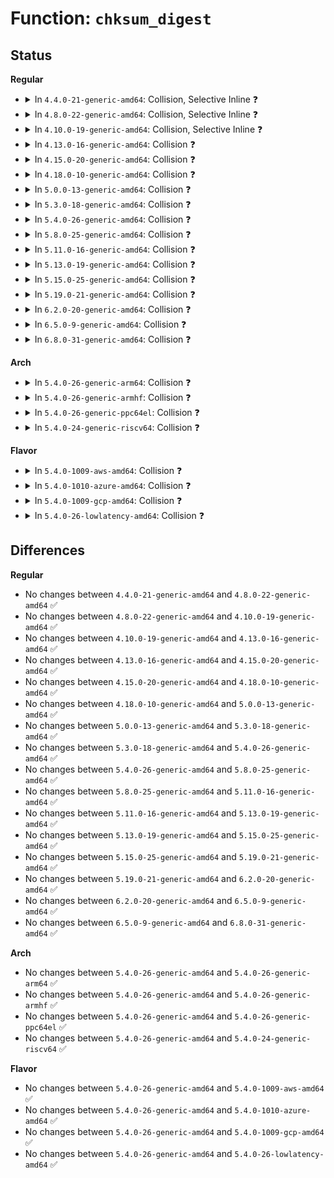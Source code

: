 # Function: <code>chksum_digest</code>

## Status
<b>Regular</b>
<ul>
<li>
<details>
<summary>In <code>4.4.0-21-generic-amd64</code>: Collision, Selective Inline ❓</summary>

```c
int chksum_digest(struct shash_desc * desc, const u8 * data, unsigned int length, u8 * out)
```

```json
{
  "name": "chksum_digest",
  "collision_type": "Static-Static Collision",
  "inline_type": "Selective",
  "funcs": [
    {
      "addr": 18446744071582693328,
      "name": "chksum_digest",
      "external": false,
      "loc": "crypto/crc32c_generic.c:120",
      "file": "crypto/crc32c_generic.c",
      "inline": "seen, unknown",
      "caller_inline": [],
      "caller_func": []
    },
    {
      "addr": 18446744071582693568,
      "name": "chksum_digest",
      "external": false,
      "loc": "crypto/crct10dif_generic.c:83",
      "file": "crypto/crct10dif_generic.c",
      "inline": "not declared, inlined",
      "caller_inline": [],
      "caller_func": []
    }
  ],
  "symbols": [
    {
      "addr": 18446744071582693328,
      "name": "chksum_digest",
      "section": ".text",
      "bind": "STB_LOCAL",
      "size": 35
    },
    {
      "addr": 18446744071582693568,
      "name": "chksum_digest",
      "section": ".text",
      "bind": "STB_LOCAL",
      "size": 32
    }
  ]
}
```
</details>
</li>
<li>
<details>
<summary>In <code>4.8.0-22-generic-amd64</code>: Collision, Selective Inline ❓</summary>

```c
int chksum_digest(struct shash_desc * desc, const u8 * data, unsigned int length, u8 * out)
```

```json
{
  "name": "chksum_digest",
  "collision_type": "Static-Static Collision",
  "inline_type": "Selective",
  "funcs": [
    {
      "addr": 18446744071582953520,
      "name": "chksum_digest",
      "external": false,
      "loc": "crypto/crc32c_generic.c:120",
      "file": "crypto/crc32c_generic.c",
      "inline": "seen, unknown",
      "caller_inline": [],
      "caller_func": []
    },
    {
      "addr": 18446744071582953760,
      "name": "chksum_digest",
      "external": false,
      "loc": "crypto/crct10dif_generic.c:83",
      "file": "crypto/crct10dif_generic.c",
      "inline": "not declared, inlined",
      "caller_inline": [],
      "caller_func": []
    }
  ],
  "symbols": [
    {
      "addr": 18446744071582953520,
      "name": "chksum_digest",
      "section": ".text",
      "bind": "STB_LOCAL",
      "size": 35
    },
    {
      "addr": 18446744071582953760,
      "name": "chksum_digest",
      "section": ".text",
      "bind": "STB_LOCAL",
      "size": 32
    }
  ]
}
```
</details>
</li>
<li>
<details>
<summary>In <code>4.10.0-19-generic-amd64</code>: Collision, Selective Inline ❓</summary>

```c
int chksum_digest(struct shash_desc * desc, const u8 * data, unsigned int length, u8 * out)
```

```json
{
  "name": "chksum_digest",
  "collision_type": "Static-Static Collision",
  "inline_type": "Selective",
  "funcs": [
    {
      "addr": 18446744071583057504,
      "name": "chksum_digest",
      "external": false,
      "loc": "crypto/crc32c_generic.c:120",
      "file": "crypto/crc32c_generic.c",
      "inline": "seen, unknown",
      "caller_inline": [],
      "caller_func": []
    },
    {
      "addr": 18446744071583057744,
      "name": "chksum_digest",
      "external": false,
      "loc": "crypto/crct10dif_generic.c:83",
      "file": "crypto/crct10dif_generic.c",
      "inline": "not declared, inlined",
      "caller_inline": [],
      "caller_func": []
    }
  ],
  "symbols": [
    {
      "addr": 18446744071583057504,
      "name": "chksum_digest",
      "section": ".text",
      "bind": "STB_LOCAL",
      "size": 35
    },
    {
      "addr": 18446744071583057744,
      "name": "chksum_digest",
      "section": ".text",
      "bind": "STB_LOCAL",
      "size": 32
    }
  ]
}
```
</details>
</li>
<li>
<details>
<summary>In <code>4.13.0-16-generic-amd64</code>: Collision ❓</summary>

```c
int chksum_digest(struct shash_desc * desc, const u8 * data, unsigned int length, u8 * out)
```

```json
{
  "name": "chksum_digest",
  "collision_type": "Static-Static Collision",
  "inline_type": "No",
  "funcs": [
    {
      "addr": 18446744071583112608,
      "name": "chksum_digest",
      "external": false,
      "loc": "crypto/crc32c_generic.c:120",
      "file": "crypto/crc32c_generic.c",
      "inline": "seen, unknown",
      "caller_inline": [],
      "caller_func": []
    },
    {
      "addr": 0,
      "name": "chksum_digest",
      "external": false,
      "loc": "crypto/crct10dif_generic.c:83",
      "file": "crypto/crct10dif_generic.c",
      "inline": "seen, unknown",
      "caller_inline": [],
      "caller_func": []
    }
  ],
  "symbols": [
    {
      "addr": 18446744071583112608,
      "name": "chksum_digest",
      "section": ".text",
      "bind": "STB_LOCAL",
      "size": 35
    },
    {
      "addr": 18446744071583112928,
      "name": "chksum_digest",
      "section": ".text",
      "bind": "STB_LOCAL",
      "size": 32
    }
  ]
}
```
</details>
</li>
<li>
<details>
<summary>In <code>4.15.0-20-generic-amd64</code>: Collision ❓</summary>

```c
int chksum_digest(struct shash_desc * desc, const u8 * data, unsigned int length, u8 * out)
```

```json
{
  "name": "chksum_digest",
  "collision_type": "Static-Static Collision",
  "inline_type": "No",
  "funcs": [
    {
      "addr": 18446744071583286544,
      "name": "chksum_digest",
      "external": false,
      "loc": "crypto/crc32c_generic.c:120",
      "file": "crypto/crc32c_generic.c",
      "inline": "seen, unknown",
      "caller_inline": [],
      "caller_func": []
    },
    {
      "addr": 0,
      "name": "chksum_digest",
      "external": false,
      "loc": "crypto/crct10dif_generic.c:83",
      "file": "crypto/crct10dif_generic.c",
      "inline": "seen, unknown",
      "caller_inline": [],
      "caller_func": []
    }
  ],
  "symbols": [
    {
      "addr": 18446744071583286544,
      "name": "chksum_digest",
      "section": ".text",
      "bind": "STB_LOCAL",
      "size": 35
    },
    {
      "addr": 18446744071583286864,
      "name": "chksum_digest",
      "section": ".text",
      "bind": "STB_LOCAL",
      "size": 32
    }
  ]
}
```
</details>
</li>
<li>
<details>
<summary>In <code>4.18.0-10-generic-amd64</code>: Collision ❓</summary>

```c
int chksum_digest(struct shash_desc * desc, const u8 * data, unsigned int length, u8 * out)
```

```json
{
  "name": "chksum_digest",
  "collision_type": "Static-Static Collision",
  "inline_type": "No",
  "funcs": [
    {
      "addr": 18446744071583494992,
      "name": "chksum_digest",
      "external": false,
      "loc": "crypto/crc32c_generic.c:121",
      "file": "crypto/crc32c_generic.c",
      "inline": "seen, unknown",
      "caller_inline": [],
      "caller_func": []
    },
    {
      "addr": 0,
      "name": "chksum_digest",
      "external": false,
      "loc": "crypto/crct10dif_generic.c:83",
      "file": "crypto/crct10dif_generic.c",
      "inline": "seen, unknown",
      "caller_inline": [],
      "caller_func": []
    }
  ],
  "symbols": [
    {
      "addr": 18446744071583494992,
      "name": "chksum_digest",
      "section": ".text",
      "bind": "STB_LOCAL",
      "size": 35
    },
    {
      "addr": 18446744071583495312,
      "name": "chksum_digest",
      "section": ".text",
      "bind": "STB_LOCAL",
      "size": 32
    }
  ]
}
```
</details>
</li>
<li>
<details>
<summary>In <code>5.0.0-13-generic-amd64</code>: Collision ❓</summary>

```c
int chksum_digest(struct shash_desc * desc, const u8 * data, unsigned int length, u8 * out)
```

```json
{
  "name": "chksum_digest",
  "collision_type": "Static-Static Collision",
  "inline_type": "No",
  "funcs": [
    {
      "addr": 18446744071583616256,
      "name": "chksum_digest",
      "external": false,
      "loc": "crypto/crc32c_generic.c:121",
      "file": "crypto/crc32c_generic.c",
      "inline": "seen, unknown",
      "caller_inline": [],
      "caller_func": []
    },
    {
      "addr": 0,
      "name": "chksum_digest",
      "external": false,
      "loc": "crypto/crct10dif_generic.c:83",
      "file": "crypto/crct10dif_generic.c",
      "inline": "seen, unknown",
      "caller_inline": [],
      "caller_func": []
    }
  ],
  "symbols": [
    {
      "addr": 18446744071583616256,
      "name": "chksum_digest",
      "section": ".text",
      "bind": "STB_LOCAL",
      "size": 35
    },
    {
      "addr": 18446744071583616576,
      "name": "chksum_digest",
      "section": ".text",
      "bind": "STB_LOCAL",
      "size": 32
    }
  ]
}
```
</details>
</li>
<li>
<details>
<summary>In <code>5.3.0-18-generic-amd64</code>: Collision ❓</summary>

```c
int chksum_digest(struct shash_desc * desc, const u8 * data, unsigned int length, u8 * out)
```

```json
{
  "name": "chksum_digest",
  "collision_type": "Static-Static Collision",
  "inline_type": "No",
  "funcs": [
    {
      "addr": 18446744071583802352,
      "name": "chksum_digest",
      "external": false,
      "loc": "crypto/crc32c_generic.c:116",
      "file": "crypto/crc32c_generic.c",
      "inline": "seen, unknown",
      "caller_inline": [],
      "caller_func": []
    },
    {
      "addr": 18446744071583802592,
      "name": "chksum_digest",
      "external": false,
      "loc": "crypto/crct10dif_generic.c:82",
      "file": "crypto/crct10dif_generic.c",
      "inline": "seen, unknown",
      "caller_inline": [],
      "caller_func": []
    }
  ],
  "symbols": [
    {
      "addr": 18446744071583802352,
      "name": "chksum_digest",
      "section": ".text",
      "bind": "STB_LOCAL",
      "size": 35
    },
    {
      "addr": 18446744071583802592,
      "name": "chksum_digest",
      "section": ".text",
      "bind": "STB_LOCAL",
      "size": 30
    }
  ]
}
```
</details>
</li>
<li>
<details>
<summary>In <code>5.4.0-26-generic-amd64</code>: Collision ❓</summary>

```c
int chksum_digest(struct shash_desc * desc, const u8 * data, unsigned int length, u8 * out)
```

```json
{
  "name": "chksum_digest",
  "collision_type": "Static-Static Collision",
  "inline_type": "No",
  "funcs": [
    {
      "addr": 18446744071583904192,
      "name": "chksum_digest",
      "external": false,
      "loc": "crypto/crc32c_generic.c:116",
      "file": "crypto/crc32c_generic.c",
      "inline": "seen, unknown",
      "caller_inline": [],
      "caller_func": []
    },
    {
      "addr": 18446744071583904432,
      "name": "chksum_digest",
      "external": false,
      "loc": "crypto/crct10dif_generic.c:82",
      "file": "crypto/crct10dif_generic.c",
      "inline": "seen, unknown",
      "caller_inline": [],
      "caller_func": []
    }
  ],
  "symbols": [
    {
      "addr": 18446744071583904192,
      "name": "chksum_digest",
      "section": ".text",
      "bind": "STB_LOCAL",
      "size": 35
    },
    {
      "addr": 18446744071583904432,
      "name": "chksum_digest",
      "section": ".text",
      "bind": "STB_LOCAL",
      "size": 30
    }
  ]
}
```
</details>
</li>
<li>
<details>
<summary>In <code>5.8.0-25-generic-amd64</code>: Collision ❓</summary>

```c
int chksum_digest(struct shash_desc * desc, const u8 * data, unsigned int length, u8 * out)
```

```json
{
  "name": "chksum_digest",
  "collision_type": "Static-Static Collision",
  "inline_type": "No",
  "funcs": [
    {
      "addr": 18446744071584293952,
      "name": "chksum_digest",
      "external": false,
      "loc": "crypto/crc32c_generic.c:114",
      "file": "crypto/crc32c_generic.c",
      "inline": "seen, unknown",
      "caller_inline": [],
      "caller_func": []
    },
    {
      "addr": 18446744071584294224,
      "name": "chksum_digest",
      "external": false,
      "loc": "crypto/crct10dif_generic.c:82",
      "file": "crypto/crct10dif_generic.c",
      "inline": "seen, unknown",
      "caller_inline": [],
      "caller_func": []
    }
  ],
  "symbols": [
    {
      "addr": 18446744071584293952,
      "name": "chksum_digest",
      "section": ".text",
      "bind": "STB_LOCAL",
      "size": 38
    },
    {
      "addr": 18446744071584294224,
      "name": "chksum_digest",
      "section": ".text",
      "bind": "STB_LOCAL",
      "size": 33
    }
  ]
}
```
</details>
</li>
<li>
<details>
<summary>In <code>5.11.0-16-generic-amd64</code>: Collision ❓</summary>

```c
int chksum_digest(struct shash_desc * desc, const u8 * data, unsigned int length, u8 * out)
```

```json
{
  "name": "chksum_digest",
  "collision_type": "Static-Static Collision",
  "inline_type": "No",
  "funcs": [
    {
      "addr": 18446744071584412560,
      "name": "chksum_digest",
      "external": false,
      "loc": "crypto/crc32c_generic.c:114",
      "file": "crypto/crc32c_generic.c",
      "inline": "seen, unknown",
      "caller_inline": [],
      "caller_func": []
    },
    {
      "addr": 18446744071584412832,
      "name": "chksum_digest",
      "external": false,
      "loc": "crypto/crct10dif_generic.c:82",
      "file": "crypto/crct10dif_generic.c",
      "inline": "seen, unknown",
      "caller_inline": [],
      "caller_func": []
    }
  ],
  "symbols": [
    {
      "addr": 18446744071584412560,
      "name": "chksum_digest",
      "section": ".text",
      "bind": "STB_LOCAL",
      "size": 38
    },
    {
      "addr": 18446744071584412832,
      "name": "chksum_digest",
      "section": ".text",
      "bind": "STB_LOCAL",
      "size": 33
    }
  ]
}
```
</details>
</li>
<li>
<details>
<summary>In <code>5.13.0-19-generic-amd64</code>: Collision ❓</summary>

```c
int chksum_digest(struct shash_desc * desc, const u8 * data, unsigned int length, u8 * out)
```

```json
{
  "name": "chksum_digest",
  "collision_type": "Static-Static Collision",
  "inline_type": "No",
  "funcs": [
    {
      "addr": 18446744071584447488,
      "name": "chksum_digest",
      "external": false,
      "loc": "crypto/crc32c_generic.c:114",
      "file": "crypto/crc32c_generic.c",
      "inline": "seen, unknown",
      "caller_inline": [],
      "caller_func": []
    },
    {
      "addr": 18446744071584447760,
      "name": "chksum_digest",
      "external": false,
      "loc": "crypto/crct10dif_generic.c:82",
      "file": "crypto/crct10dif_generic.c",
      "inline": "seen, unknown",
      "caller_inline": [],
      "caller_func": []
    }
  ],
  "symbols": [
    {
      "addr": 18446744071584447488,
      "name": "chksum_digest",
      "section": ".text",
      "bind": "STB_LOCAL",
      "size": 38
    },
    {
      "addr": 18446744071584447760,
      "name": "chksum_digest",
      "section": ".text",
      "bind": "STB_LOCAL",
      "size": 33
    }
  ]
}
```
</details>
</li>
<li>
<details>
<summary>In <code>5.15.0-25-generic-amd64</code>: Collision ❓</summary>

```c
int chksum_digest(struct shash_desc * desc, const u8 * data, unsigned int length, u8 * out)
```

```json
{
  "name": "chksum_digest",
  "collision_type": "Static-Static Collision",
  "inline_type": "No",
  "funcs": [
    {
      "addr": 18446744071584845488,
      "name": "chksum_digest",
      "external": false,
      "loc": "crypto/crc32c_generic.c:114",
      "file": "crypto/crc32c_generic.c",
      "inline": "seen, unknown",
      "caller_inline": [],
      "caller_func": []
    },
    {
      "addr": 18446744071584845760,
      "name": "chksum_digest",
      "external": false,
      "loc": "crypto/crct10dif_generic.c:82",
      "file": "crypto/crct10dif_generic.c",
      "inline": "seen, unknown",
      "caller_inline": [],
      "caller_func": []
    }
  ],
  "symbols": [
    {
      "addr": 18446744071584845488,
      "name": "chksum_digest",
      "section": ".text",
      "bind": "STB_LOCAL",
      "size": 38
    },
    {
      "addr": 18446744071584845760,
      "name": "chksum_digest",
      "section": ".text",
      "bind": "STB_LOCAL",
      "size": 33
    }
  ]
}
```
</details>
</li>
<li>
<details>
<summary>In <code>5.19.0-21-generic-amd64</code>: Collision ❓</summary>

```c
int chksum_digest(struct shash_desc * desc, const u8 * data, unsigned int length, u8 * out)
```

```json
{
  "name": "chksum_digest",
  "collision_type": "Static-Static Collision",
  "inline_type": "No",
  "funcs": [
    {
      "addr": 18446744071585538656,
      "name": "chksum_digest",
      "external": false,
      "loc": "crypto/crc32c_generic.c:114",
      "file": "crypto/crc32c_generic.c",
      "inline": "seen, unknown",
      "caller_inline": [],
      "caller_func": []
    },
    {
      "addr": 18446744071585538960,
      "name": "chksum_digest",
      "external": false,
      "loc": "crypto/crct10dif_generic.c:82",
      "file": "crypto/crct10dif_generic.c",
      "inline": "seen, unknown",
      "caller_inline": [],
      "caller_func": []
    },
    {
      "addr": 18446744071585539168,
      "name": "chksum_digest",
      "external": false,
      "loc": "crypto/crc64_rocksoft_generic.c:50",
      "file": "crypto/crc64_rocksoft_generic.c",
      "inline": "seen, unknown",
      "caller_inline": [],
      "caller_func": []
    }
  ],
  "symbols": [
    {
      "addr": 18446744071585538656,
      "name": "chksum_digest",
      "section": ".text",
      "bind": "STB_LOCAL",
      "size": 50
    },
    {
      "addr": 18446744071585538960,
      "name": "chksum_digest",
      "section": ".text",
      "bind": "STB_LOCAL",
      "size": 45
    },
    {
      "addr": 18446744071585539168,
      "name": "chksum_digest",
      "section": ".text",
      "bind": "STB_LOCAL",
      "size": 45
    }
  ]
}
```
</details>
</li>
<li>
<details>
<summary>In <code>6.2.0-20-generic-amd64</code>: Collision ❓</summary>

```c
int chksum_digest(struct shash_desc * desc, const u8 * data, unsigned int length, u8 * out)
```

```json
{
  "name": "chksum_digest",
  "collision_type": "Static-Static Collision",
  "inline_type": "No",
  "funcs": [
    {
      "addr": 18446744071586300448,
      "name": "chksum_digest",
      "external": false,
      "loc": "crypto/crc32c_generic.c:114",
      "file": "crypto/crc32c_generic.c",
      "inline": "seen, unknown",
      "caller_inline": [],
      "caller_func": []
    },
    {
      "addr": 18446744071586300848,
      "name": "chksum_digest",
      "external": false,
      "loc": "crypto/crct10dif_generic.c:82",
      "file": "crypto/crct10dif_generic.c",
      "inline": "seen, unknown",
      "caller_inline": [],
      "caller_func": []
    },
    {
      "addr": 18446744071586301136,
      "name": "chksum_digest",
      "external": false,
      "loc": "crypto/crc64_rocksoft_generic.c:50",
      "file": "crypto/crc64_rocksoft_generic.c",
      "inline": "seen, unknown",
      "caller_inline": [],
      "caller_func": []
    }
  ],
  "symbols": [
    {
      "addr": 18446744071586300448,
      "name": "chksum_digest",
      "section": ".text",
      "bind": "STB_LOCAL",
      "size": 50
    },
    {
      "addr": 18446744071586300848,
      "name": "chksum_digest",
      "section": ".text",
      "bind": "STB_LOCAL",
      "size": 45
    },
    {
      "addr": 18446744071586301136,
      "name": "chksum_digest",
      "section": ".text",
      "bind": "STB_LOCAL",
      "size": 45
    }
  ]
}
```
</details>
</li>
<li>
<details>
<summary>In <code>6.5.0-9-generic-amd64</code>: Collision ❓</summary>

```c
int chksum_digest(struct shash_desc * desc, const u8 * data, unsigned int length, u8 * out)
```

```json
{
  "name": "chksum_digest",
  "collision_type": "Static-Static Collision",
  "inline_type": "No",
  "funcs": [
    {
      "addr": 18446744071586544064,
      "name": "chksum_digest",
      "external": false,
      "loc": "crypto/crc32c_generic.c:114",
      "file": "crypto/crc32c_generic.c",
      "inline": "seen, unknown",
      "caller_inline": [],
      "caller_func": []
    },
    {
      "addr": 18446744071586544464,
      "name": "chksum_digest",
      "external": false,
      "loc": "crypto/crct10dif_generic.c:82",
      "file": "crypto/crct10dif_generic.c",
      "inline": "seen, unknown",
      "caller_inline": [],
      "caller_func": []
    },
    {
      "addr": 18446744071586544752,
      "name": "chksum_digest",
      "external": false,
      "loc": "crypto/crc64_rocksoft_generic.c:50",
      "file": "crypto/crc64_rocksoft_generic.c",
      "inline": "seen, unknown",
      "caller_inline": [],
      "caller_func": []
    }
  ],
  "symbols": [
    {
      "addr": 18446744071586544064,
      "name": "chksum_digest",
      "section": ".text",
      "bind": "STB_LOCAL",
      "size": 50
    },
    {
      "addr": 18446744071586544464,
      "name": "chksum_digest",
      "section": ".text",
      "bind": "STB_LOCAL",
      "size": 45
    },
    {
      "addr": 18446744071586544752,
      "name": "chksum_digest",
      "section": ".text",
      "bind": "STB_LOCAL",
      "size": 45
    }
  ]
}
```
</details>
</li>
<li>
<details>
<summary>In <code>6.8.0-31-generic-amd64</code>: Collision ❓</summary>

```c
int chksum_digest(struct shash_desc * desc, const u8 * data, unsigned int length, u8 * out)
```

```json
{
  "name": "chksum_digest",
  "collision_type": "Static-Static Collision",
  "inline_type": "No",
  "funcs": [
    {
      "addr": 18446744071586814144,
      "name": "chksum_digest",
      "external": false,
      "loc": "crypto/crc32c_generic.c:114",
      "file": "crypto/crc32c_generic.c",
      "inline": "seen, unknown",
      "caller_inline": [],
      "caller_func": []
    },
    {
      "addr": 18446744071586814544,
      "name": "chksum_digest",
      "external": false,
      "loc": "crypto/crct10dif_generic.c:82",
      "file": "crypto/crct10dif_generic.c",
      "inline": "seen, unknown",
      "caller_inline": [],
      "caller_func": []
    },
    {
      "addr": 18446744071586814832,
      "name": "chksum_digest",
      "external": false,
      "loc": "crypto/crc64_rocksoft_generic.c:50",
      "file": "crypto/crc64_rocksoft_generic.c",
      "inline": "seen, unknown",
      "caller_inline": [],
      "caller_func": []
    }
  ],
  "symbols": [
    {
      "addr": 18446744071586814144,
      "name": "chksum_digest",
      "section": ".text",
      "bind": "STB_LOCAL",
      "size": 50
    },
    {
      "addr": 18446744071586814544,
      "name": "chksum_digest",
      "section": ".text",
      "bind": "STB_LOCAL",
      "size": 45
    },
    {
      "addr": 18446744071586814832,
      "name": "chksum_digest",
      "section": ".text",
      "bind": "STB_LOCAL",
      "size": 45
    }
  ]
}
```
</details>
</li>
</ul>
<b>Arch</b>
<ul>
<li>
<details>
<summary>In <code>5.4.0-26-generic-arm64</code>: Collision ❓</summary>

```c
int chksum_digest(struct shash_desc * desc, const u8 * data, unsigned int length, u8 * out)
```

```json
{
  "name": "chksum_digest",
  "collision_type": "Static-Static Collision",
  "inline_type": "No",
  "funcs": [
    {
      "addr": 18446603336495724528,
      "name": "chksum_digest",
      "external": false,
      "loc": "crypto/crc32c_generic.c:116",
      "file": "crypto/crc32c_generic.c",
      "inline": "seen, unknown",
      "caller_inline": [],
      "caller_func": []
    },
    {
      "addr": 18446603336495725000,
      "name": "chksum_digest",
      "external": false,
      "loc": "crypto/crct10dif_generic.c:82",
      "file": "crypto/crct10dif_generic.c",
      "inline": "seen, unknown",
      "caller_inline": [],
      "caller_func": []
    }
  ],
  "symbols": [
    {
      "addr": 18446603336495724528,
      "name": "chksum_digest",
      "section": ".text",
      "bind": "STB_LOCAL",
      "size": 88
    },
    {
      "addr": 18446603336495725000,
      "name": "chksum_digest",
      "section": ".text",
      "bind": "STB_LOCAL",
      "size": 80
    }
  ]
}
```
</details>
</li>
<li>
<details>
<summary>In <code>5.4.0-26-generic-armhf</code>: Collision ❓</summary>

```c
int chksum_digest(struct shash_desc * desc, const u8 * data, unsigned int length, u8 * out)
```

```json
{
  "name": "chksum_digest",
  "collision_type": "Static-Static Collision",
  "inline_type": "No",
  "funcs": [
    {
      "addr": 3229078780,
      "name": "chksum_digest",
      "external": false,
      "loc": "crypto/crc32c_generic.c:116",
      "file": "crypto/crc32c_generic.c",
      "inline": "seen, unknown",
      "caller_inline": [],
      "caller_func": []
    },
    {
      "addr": 3229079084,
      "name": "chksum_digest",
      "external": false,
      "loc": "crypto/crct10dif_generic.c:82",
      "file": "crypto/crct10dif_generic.c",
      "inline": "seen, unknown",
      "caller_inline": [],
      "caller_func": []
    }
  ],
  "symbols": [
    {
      "addr": 3229078780,
      "name": "chksum_digest",
      "section": ".text",
      "bind": "STB_LOCAL",
      "size": 52
    },
    {
      "addr": 3229079084,
      "name": "chksum_digest",
      "section": ".text",
      "bind": "STB_LOCAL",
      "size": 48
    }
  ]
}
```
</details>
</li>
<li>
<details>
<summary>In <code>5.4.0-26-generic-ppc64el</code>: Collision ❓</summary>

```c
int chksum_digest(struct shash_desc * desc, const u8 * data, unsigned int length, u8 * out)
```

```json
{
  "name": "chksum_digest",
  "collision_type": "Static-Static Collision",
  "inline_type": "No",
  "funcs": [
    {
      "addr": 13835058055289878544,
      "name": "chksum_digest",
      "external": false,
      "loc": "crypto/crc32c_generic.c:116",
      "file": "crypto/crc32c_generic.c",
      "inline": "seen, unknown",
      "caller_inline": [],
      "caller_func": []
    },
    {
      "addr": 13835058055289879056,
      "name": "chksum_digest",
      "external": false,
      "loc": "crypto/crct10dif_generic.c:82",
      "file": "crypto/crct10dif_generic.c",
      "inline": "seen, unknown",
      "caller_inline": [],
      "caller_func": []
    }
  ],
  "symbols": [
    {
      "addr": 13835058055289878544,
      "name": "chksum_digest",
      "section": ".text",
      "bind": "STB_LOCAL",
      "size": 88
    },
    {
      "addr": 13835058055289879056,
      "name": "chksum_digest",
      "section": ".text",
      "bind": "STB_LOCAL",
      "size": 80
    }
  ]
}
```
</details>
</li>
<li>
<details>
<summary>In <code>5.4.0-24-generic-riscv64</code>: Collision ❓</summary>

```c
int chksum_digest(struct shash_desc * desc, const u8 * data, unsigned int length, u8 * out)
```

```json
{
  "name": "chksum_digest",
  "collision_type": "Static-Static Collision",
  "inline_type": "No",
  "funcs": [
    {
      "addr": 18446743936274876196,
      "name": "chksum_digest",
      "external": false,
      "loc": "crypto/crc32c_generic.c:116",
      "file": "crypto/crc32c_generic.c",
      "inline": "seen, unknown",
      "caller_inline": [],
      "caller_func": []
    },
    {
      "addr": 18446743936274876666,
      "name": "chksum_digest",
      "external": false,
      "loc": "crypto/crct10dif_generic.c:82",
      "file": "crypto/crct10dif_generic.c",
      "inline": "seen, unknown",
      "caller_inline": [],
      "caller_func": []
    }
  ],
  "symbols": [
    {
      "addr": 18446743936274876196,
      "name": "chksum_digest",
      "section": ".text",
      "bind": "STB_LOCAL",
      "size": 108
    },
    {
      "addr": 18446743936274876666,
      "name": "chksum_digest",
      "section": ".text",
      "bind": "STB_LOCAL",
      "size": 68
    }
  ]
}
```
</details>
</li>
</ul>
<b>Flavor</b>
<ul>
<li>
<details>
<summary>In <code>5.4.0-1009-aws-amd64</code>: Collision ❓</summary>

```c
int chksum_digest(struct shash_desc * desc, const u8 * data, unsigned int length, u8 * out)
```

```json
{
  "name": "chksum_digest",
  "collision_type": "Static-Static Collision",
  "inline_type": "No",
  "funcs": [
    {
      "addr": 18446744071583872928,
      "name": "chksum_digest",
      "external": false,
      "loc": "crypto/crc32c_generic.c:116",
      "file": "crypto/crc32c_generic.c",
      "inline": "seen, unknown",
      "caller_inline": [],
      "caller_func": []
    },
    {
      "addr": 18446744071583873168,
      "name": "chksum_digest",
      "external": false,
      "loc": "crypto/crct10dif_generic.c:82",
      "file": "crypto/crct10dif_generic.c",
      "inline": "seen, unknown",
      "caller_inline": [],
      "caller_func": []
    }
  ],
  "symbols": [
    {
      "addr": 18446744071583872928,
      "name": "chksum_digest",
      "section": ".text",
      "bind": "STB_LOCAL",
      "size": 35
    },
    {
      "addr": 18446744071583873168,
      "name": "chksum_digest",
      "section": ".text",
      "bind": "STB_LOCAL",
      "size": 30
    }
  ]
}
```
</details>
</li>
<li>
<details>
<summary>In <code>5.4.0-1010-azure-amd64</code>: Collision ❓</summary>

```c
int chksum_digest(struct shash_desc * desc, const u8 * data, unsigned int length, u8 * out)
```

```json
{
  "name": "chksum_digest",
  "collision_type": "Static-Static Collision",
  "inline_type": "No",
  "funcs": [
    {
      "addr": 18446744071583809984,
      "name": "chksum_digest",
      "external": false,
      "loc": "crypto/crc32c_generic.c:116",
      "file": "crypto/crc32c_generic.c",
      "inline": "seen, unknown",
      "caller_inline": [],
      "caller_func": []
    },
    {
      "addr": 18446744071583810224,
      "name": "chksum_digest",
      "external": false,
      "loc": "crypto/crct10dif_generic.c:82",
      "file": "crypto/crct10dif_generic.c",
      "inline": "seen, unknown",
      "caller_inline": [],
      "caller_func": []
    }
  ],
  "symbols": [
    {
      "addr": 18446744071583809984,
      "name": "chksum_digest",
      "section": ".text",
      "bind": "STB_LOCAL",
      "size": 35
    },
    {
      "addr": 18446744071583810224,
      "name": "chksum_digest",
      "section": ".text",
      "bind": "STB_LOCAL",
      "size": 30
    }
  ]
}
```
</details>
</li>
<li>
<details>
<summary>In <code>5.4.0-1009-gcp-amd64</code>: Collision ❓</summary>

```c
int chksum_digest(struct shash_desc * desc, const u8 * data, unsigned int length, u8 * out)
```

```json
{
  "name": "chksum_digest",
  "collision_type": "Static-Static Collision",
  "inline_type": "No",
  "funcs": [
    {
      "addr": 18446744071583856688,
      "name": "chksum_digest",
      "external": false,
      "loc": "crypto/crc32c_generic.c:116",
      "file": "crypto/crc32c_generic.c",
      "inline": "seen, unknown",
      "caller_inline": [],
      "caller_func": []
    },
    {
      "addr": 18446744071583856928,
      "name": "chksum_digest",
      "external": false,
      "loc": "crypto/crct10dif_generic.c:82",
      "file": "crypto/crct10dif_generic.c",
      "inline": "seen, unknown",
      "caller_inline": [],
      "caller_func": []
    }
  ],
  "symbols": [
    {
      "addr": 18446744071583856688,
      "name": "chksum_digest",
      "section": ".text",
      "bind": "STB_LOCAL",
      "size": 35
    },
    {
      "addr": 18446744071583856928,
      "name": "chksum_digest",
      "section": ".text",
      "bind": "STB_LOCAL",
      "size": 30
    }
  ]
}
```
</details>
</li>
<li>
<details>
<summary>In <code>5.4.0-26-lowlatency-amd64</code>: Collision ❓</summary>

```c
int chksum_digest(struct shash_desc * desc, const u8 * data, unsigned int length, u8 * out)
```

```json
{
  "name": "chksum_digest",
  "collision_type": "Static-Static Collision",
  "inline_type": "No",
  "funcs": [
    {
      "addr": 18446744071583957760,
      "name": "chksum_digest",
      "external": false,
      "loc": "crypto/crc32c_generic.c:116",
      "file": "crypto/crc32c_generic.c",
      "inline": "seen, unknown",
      "caller_inline": [],
      "caller_func": []
    },
    {
      "addr": 18446744071583958000,
      "name": "chksum_digest",
      "external": false,
      "loc": "crypto/crct10dif_generic.c:82",
      "file": "crypto/crct10dif_generic.c",
      "inline": "seen, unknown",
      "caller_inline": [],
      "caller_func": []
    }
  ],
  "symbols": [
    {
      "addr": 18446744071583957760,
      "name": "chksum_digest",
      "section": ".text",
      "bind": "STB_LOCAL",
      "size": 35
    },
    {
      "addr": 18446744071583958000,
      "name": "chksum_digest",
      "section": ".text",
      "bind": "STB_LOCAL",
      "size": 30
    }
  ]
}
```
</details>
</li>
</ul>

## Differences
<b>Regular</b>
<ul>
<li>
No changes between <code>4.4.0-21-generic-amd64</code> and <code>4.8.0-22-generic-amd64</code> ✅
</li>
<li>
No changes between <code>4.8.0-22-generic-amd64</code> and <code>4.10.0-19-generic-amd64</code> ✅
</li>
<li>
No changes between <code>4.10.0-19-generic-amd64</code> and <code>4.13.0-16-generic-amd64</code> ✅
</li>
<li>
No changes between <code>4.13.0-16-generic-amd64</code> and <code>4.15.0-20-generic-amd64</code> ✅
</li>
<li>
No changes between <code>4.15.0-20-generic-amd64</code> and <code>4.18.0-10-generic-amd64</code> ✅
</li>
<li>
No changes between <code>4.18.0-10-generic-amd64</code> and <code>5.0.0-13-generic-amd64</code> ✅
</li>
<li>
No changes between <code>5.0.0-13-generic-amd64</code> and <code>5.3.0-18-generic-amd64</code> ✅
</li>
<li>
No changes between <code>5.3.0-18-generic-amd64</code> and <code>5.4.0-26-generic-amd64</code> ✅
</li>
<li>
No changes between <code>5.4.0-26-generic-amd64</code> and <code>5.8.0-25-generic-amd64</code> ✅
</li>
<li>
No changes between <code>5.8.0-25-generic-amd64</code> and <code>5.11.0-16-generic-amd64</code> ✅
</li>
<li>
No changes between <code>5.11.0-16-generic-amd64</code> and <code>5.13.0-19-generic-amd64</code> ✅
</li>
<li>
No changes between <code>5.13.0-19-generic-amd64</code> and <code>5.15.0-25-generic-amd64</code> ✅
</li>
<li>
No changes between <code>5.15.0-25-generic-amd64</code> and <code>5.19.0-21-generic-amd64</code> ✅
</li>
<li>
No changes between <code>5.19.0-21-generic-amd64</code> and <code>6.2.0-20-generic-amd64</code> ✅
</li>
<li>
No changes between <code>6.2.0-20-generic-amd64</code> and <code>6.5.0-9-generic-amd64</code> ✅
</li>
<li>
No changes between <code>6.5.0-9-generic-amd64</code> and <code>6.8.0-31-generic-amd64</code> ✅
</li>
</ul>
<b>Arch</b>
<ul>
<li>
No changes between <code>5.4.0-26-generic-amd64</code> and <code>5.4.0-26-generic-arm64</code> ✅
</li>
<li>
No changes between <code>5.4.0-26-generic-amd64</code> and <code>5.4.0-26-generic-armhf</code> ✅
</li>
<li>
No changes between <code>5.4.0-26-generic-amd64</code> and <code>5.4.0-26-generic-ppc64el</code> ✅
</li>
<li>
No changes between <code>5.4.0-26-generic-amd64</code> and <code>5.4.0-24-generic-riscv64</code> ✅
</li>
</ul>
<b>Flavor</b>
<ul>
<li>
No changes between <code>5.4.0-26-generic-amd64</code> and <code>5.4.0-1009-aws-amd64</code> ✅
</li>
<li>
No changes between <code>5.4.0-26-generic-amd64</code> and <code>5.4.0-1010-azure-amd64</code> ✅
</li>
<li>
No changes between <code>5.4.0-26-generic-amd64</code> and <code>5.4.0-1009-gcp-amd64</code> ✅
</li>
<li>
No changes between <code>5.4.0-26-generic-amd64</code> and <code>5.4.0-26-lowlatency-amd64</code> ✅
</li>
</ul>
